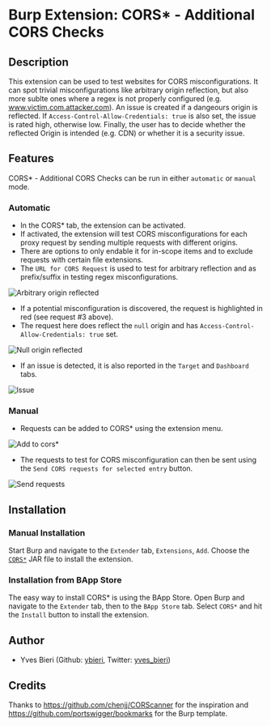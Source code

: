 # Burp Extension: CORS* - Additional CORS Checks
## Description
This extension can be used to test websites for CORS misconfigurations. 
It can spot trivial misconfigurations like arbitrary origin reflection, but also more sublte ones where a regex is not properly configured (e.g. www.victim.com.attacker.com).
An issue is created if a dangeours origin is reflected. If `Access-Control-Allow-Credentials: true` is also set, the issue is rated high, otherwise low. Finally, the user has to decide whether the reflected Origin is intended (e.g. CDN) or whether it is a security issue.

## Features
CORS* - Additional CORS Checks can be run in either `automatic` or `manual` mode.

### Automatic
* In the CORS* tab, the extension can be activated.
* If activated, the extension will test CORS misconfigurations for each proxy request by sending multiple requests with different origins.
* There are options to only endable it for in-scope items and to exclude requests with certain file extensions.
* The `URL for CORS Request` is used to test for arbitrary reflection and as prefix/suffix in testing regex misconfigurations.

![Arbitrary origin reflected](https://github.com/ybieri/CORSair/blob/master/doc/arbitrary_origin.png)

* If a potential misconfiguration is discovered, the request is highlighted in red (see request #3 above). 
* The request here does reflect the `null` origin and has `Access-Control-Allow-Credentials: true` set.

![Null origin reflected](https://github.com/ybieri/CORSair/blob/master/doc/null_origin.png)

* If an issue is detected, it is also reported in the `Target` and `Dashboard` tabs.

![Issue](https://github.com/ybieri/CORSair/blob/master/doc/issue.png)

### Manual
* Requests can be added to CORS* using the extension menu.

![Add to cors*](https://github.com/ybieri/CORSair/blob/master/doc/add_to_corsair.png)

* The requests to test for CORS misconfiguration can then be sent using the `Send CORS requests for selected entry` button.

![Send requests](https://github.com/ybieri/CORSair/blob/master/doc/send_requests.png)

## Installation
### Manual Installation
Start Burp and navigate to the `Extender` tab, `Extensions`, `Add`. Choose the [`CORS*`](https://github.com/ybieri/CORSair/blob/master/CORSair_v0.9.jar) JAR file to install the extension.

### Installation from BApp Store
The easy way to install CORS* is using the BApp Store. Open Burp and navigate to the `Extender` tab, then to the `BApp Store` tab. Select `CORS*` and hit the `Install` button to install the extension.

## Author
* Yves Bieri (Github: [ybieri](https://github.com/ybieri), Twitter: [yves_bieri](https://twitter.com/yves_bieri))

## Credits
Thanks to https://github.com/chenjj/CORScanner for the inspiration and https://github.com/portswigger/bookmarks for the Burp template.

